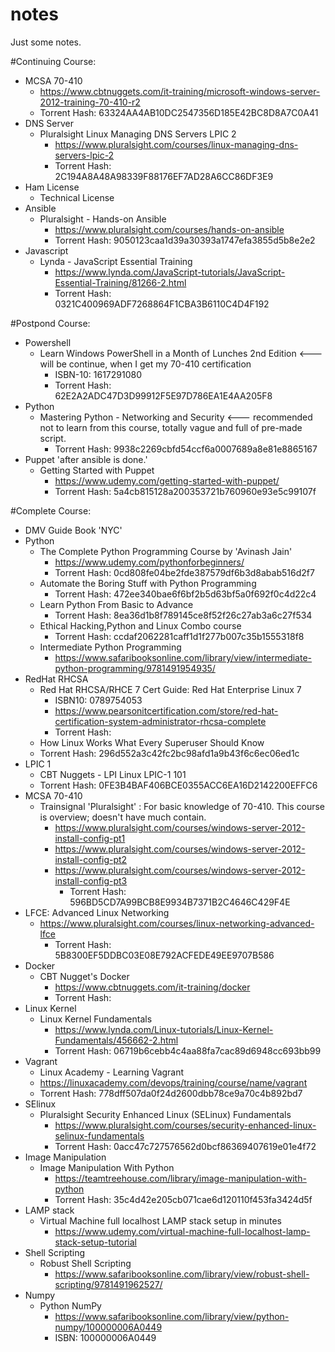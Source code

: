 # notes
Just some notes.

#Continuing Course:
  - MCSA 70-410
    - https://www.cbtnuggets.com/it-training/microsoft-windows-server-2012-training-70-410-r2
    - Torrent Hash: 63324AA4AB10DC2547356D185E42BC8D8A7C0A41
  - DNS Server
    - Pluralsight Linux Managing DNS Servers LPIC 2
      - https://www.pluralsight.com/courses/linux-managing-dns-servers-lpic-2
      - Torrent Hash: 2C194A8A48A98339F88176EF7AD28A6CC86DF3E9
  - Ham License
    - Technical License
  - Ansible
    - Pluralsight - Hands-on Ansible
      - https://www.pluralsight.com/courses/hands-on-ansible
      - Torrent Hash: 9050123caa1d39a30393a1747efa3855d5b8e2e2
  - Javascript
    - Lynda - JavaScript Essential Training
      - https://www.lynda.com/JavaScript-tutorials/JavaScript-Essential-Training/81266-2.html
      - Torrent Hash: 0321C400969ADF7268864F1CBA3B6110C4D4F192
      
      
#Postpond Course:
  - Powershell
    - Learn Windows PowerShell in a Month of Lunches 2nd Edition  <--- will be continue, when I get my 70-410 certification
      - ISBN-10: 1617291080
      - Torrent Hash: 62E2A2ADC47D3D99912F5E97D786EA1E4AA205F8
  - Python
    - Mastering Python - Networking and Security <--- recommended not to learn from this course, totally vague and full of pre-made script.
      - Torrent Hash: 9938c2269cbfd54ccf6a0007689a8e81e8865167
  - Puppet 'after ansible is done.'
    - Getting Started with Puppet
      - https://www.udemy.com/getting-started-with-puppet/
      - Torrent Hash: 5a4cb815128a200353721b760960e93e5c99107f
      
#Complete Course:
  - DMV Guide Book 'NYC'
  - Python
    - The Complete Python Programming Course by 'Avinash Jain'
      - https://www.udemy.com/pythonforbeginners/
      - Torrent Hash: 0cd808fe04be2fde387579df6b3d8abab516d2f7
    - Automate the Boring Stuff with Python Programming
      - Torrent Hash: 472ee340bae6f6bf2b5d63bf5a0f692f0c4d22c4
    - Learn Python From Basic to Advance
      - Torrent Hash: 8ea36d1b8f789145ce8f52f26c27ab3a6c27f534
    - Ethical Hacking,Python and Linux Combo course
      - Torrent Hash: ccdaf2062281caff1d1f277b007c35b1555318f8
    - Intermediate Python Programming
      - https://www.safaribooksonline.com/library/view/intermediate-python-programming/9781491954935/
  - RedHat RHCSA
    - Red Hat RHCSA/RHCE 7 Cert Guide: Red Hat Enterprise Linux 7 
      - ISBN10: 0789754053
      - https://www.pearsonitcertification.com/store/red-hat-certification-system-administrator-rhcsa-complete
      - Torrent Hash: 
    - How Linux Works What Every Superuser Should Know
     - Torrent Hash: 296d552a3c42fc2bc98afd1a9b43f6c6ec06ed1c
  - LPIC 1
    - CBT Nuggets - LPI Linux LPIC-1 101
    - Torrent Hash: 0FE3B4BAF406BCE0355ACC6EA16D2142200EFFC6
  - MCSA 70-410
    - Trainsignal 'Pluralsight' : For basic knowledge of 70-410. This course is overview; doesn't have much contain.
      - https://www.pluralsight.com/courses/windows-server-2012-install-config-pt1
      - https://www.pluralsight.com/courses/windows-server-2012-install-config-pt2
      - https://www.pluralsight.com/courses/windows-server-2012-install-config-pt3
        - Torrent Hash: 596BD5CD7A99BCB8E9934B7371B2C4646C429F4E
  - LFCE: Advanced Linux Networking
    - https://www.pluralsight.com/courses/linux-networking-advanced-lfce
      - Torrent Hash: 5B8300EF5DDBC03E08E792ACFEDE49EE9707B586
  - Docker
    - CBT Nugget's Docker
      - https://www.cbtnuggets.com/it-training/docker
      - Torrent Hash: 
  - Linux Kernel
    - Linux Kernel Fundamentals
      - https://www.lynda.com/Linux-tutorials/Linux-Kernel-Fundamentals/456662-2.html
      - Torrent Hash: 06719b6cebb4c4aa88fa7cac89d6948cc693bb99
  - Vagrant
    - Linux Academy - Learning Vagrant
    - https://linuxacademy.com/devops/training/course/name/vagrant
    - Torrent Hash: 778dff507da0f24d2600dbb78ce9a70c4b892bd7  
  - SElinux
    - Pluralsight Security Enhanced Linux (SELinux) Fundamentals
      - https://www.pluralsight.com/courses/security-enhanced-linux-selinux-fundamentals
      - Torrent Hash: 0acc47c727576562d0bcf86369407619e01e4f72
  - Image Manipulation
    - Image Manipulation With Python
      - https://teamtreehouse.com/library/image-manipulation-with-python 
      - Torrent Hash: 35c4d42e205cb071cae6d120110f453fa3424d5f
  - LAMP stack
    - Virtual Machine full localhost LAMP stack setup in minutes
      - https://www.udemy.com/virtual-machine-full-localhost-lamp-stack-setup-tutorial
  - Shell Scripting
    - Robust Shell Scripting
      - https://www.safaribooksonline.com/library/view/robust-shell-scripting/9781491962527/
  - Numpy
    - Python NumPy
      - https://www.safaribooksonline.com/library/view/python-numpy/100000006A0449
      - ISBN: 100000006A0449

